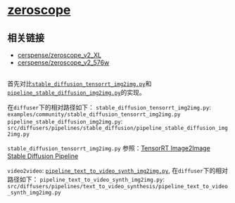 # [zeroscope](https://huggingface.co/cerspense)

## 相关链接

* [cerspense/zeroscope_v2_XL](https://huggingface.co/cerspense/zeroscope_v2_XL)
* [cerspense/zeroscope_v2_576w](https://huggingface.co/cerspense/zeroscope_v2_576w)

## 

首先对比[`stable_diffusion_tensorrt_img2img.py`](https://github.com/huggingface/diffusers/blob/main/examples/community/stable_diffusion_tensorrt_img2img.py)和[`pipeline_stable_diffusion_img2img.py`](https://github.com/huggingface/diffusers/blob/716286f19ddd9eb417113e064b538706884c8e73/src/diffusers/pipelines/stable_diffusion/pipeline_stable_diffusion_img2img.py#L92)的实现。

在`diffuser`下的相对路径如下：
`stable_diffusion_tensorrt_img2img.py`: `examples/community/stable_diffusion_tensorrt_img2img.py`
`pipeline_stable_diffusion_img2img.py`: `src/diffusers/pipelines/stable_diffusion/pipeline_stable_diffusion_img2img.py` 

`stable_diffusion_tensorrt_img2img.py` 参照：[TensorRT Image2Image Stable Diffusion Pipeline](https://github.com/huggingface/diffusers/blob/main/examples/community/README.md#tensorrt-image2image-stable-diffusion-pipeline)

`video2video`: [`pipeline_text_to_video_synth_img2img.py`](https://github.com/huggingface/diffusers/blob/main/src/diffusers/pipelines/text_to_video_synthesis/pipeline_text_to_video_synth_img2img.py), 
在`diffuser`下的相对路径如下：
`pipeline_text_to_video_synth_img2img.py`: `src/diffusers/pipelines/text_to_video_synthesis/pipeline_text_to_video_synth_img2img.py`

